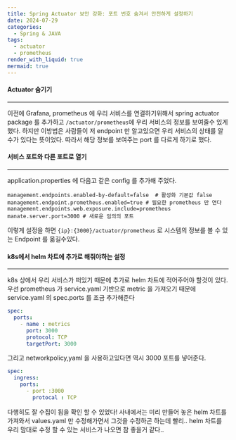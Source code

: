 ```yaml
---
title: Spring Actuator 보안 강화: 포트 번호 숨겨서 안전하게 설정하기
date: 2024-07-29
categories:
  - Spring & JAVA
tags:
  - actuator
  - prometheus
render_with_liquid: true
mermaid: true
---
```

#### Actuator 숨기기
---
이전에 Grafana, prometheus 에 우리 서비스를 연결하기위해서 spring actuator package 를 추가하고 
`/actuator/prometheus`에 우리 서비스의 정보를 보여줄수 있게 했다. 하지만 이방법은 사람들이 저 endpoint 만 알고있으면 우리 서비스의 상태를 알 수가 있다는 뜻이었다. 따라서 해당 정보를 보여주는 port 를 다르게 하기로 했다.

#### 서비스 포트와 다른 포트로 열기
---
application.properties 에 다음고 같은 config 를 추가해 주었다.
```properties
management.endpoints.enabled-by-default=false  # 활성화 기본값 false  
management.endpoint.prometheus.enabled=true # 필요한 prometheus 만 연다  
management.endpoints.web.exposure.include=prometheus  
manate.server.port=3000 # 새로운 임의의 포트
```

이렇게 설정을 하면 `{ip}:{3000}/actuator/prometheus` 로 시스템의 정보를 볼 수 있는 Endpoint 를 옮길수있다.

#### k8s에서 helm 차트에 추가로 해줘야하는 설정
---
k8s 상에서 우리 서비스가 떠있기 때문에 추가로 helm 차트에 적어주어야 할것이 있다. 우선 prometheus 가 service.yaml 기반으로 metric 을 가져오기 때문에 service.yaml 의 spec.ports 를 조금 추가해준다

```yaml 
spec:  
  ports:  
    - name : metrics  
      port: 3000  
      protocol: TCP  
      targetPort: 3000
```

그리고 networkpolicy,yaml 을 사용하고있다면 역시 3000 포트를 넣어준다.

```yaml
spec:  
  ingress:  
    ports:  
      - port :3000  
        protocal : TCP
```

다행히도 잘 수집이 됨을 확인 할 수 있었다!
사내에서는 미리 만들어 놓은 helm 차트를 가져와서 values.yaml 만 수정해가면서 그것을 수정하곤 하는데
빨리.. helm 차트를 우리 맘대로 수정 할 수 있는 서비스가 나오면 참 좋을거 같다..